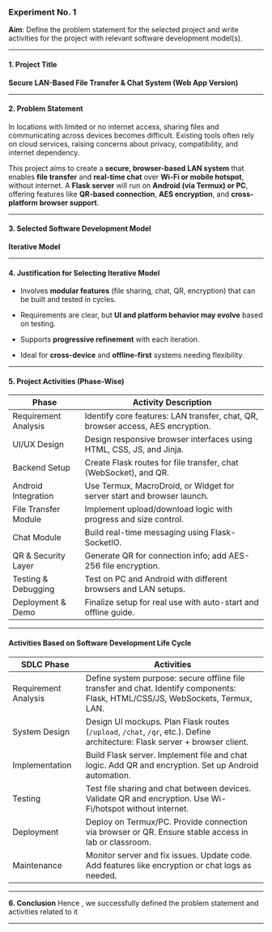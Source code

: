 

### **Experiment No. 1**

**Aim**: Define the problem statement for the selected project and write activities for the project with relevant software development model(s).

***

#### 1. Project Title

**Secure LAN-Based File Transfer & Chat System (Web App Version)**

***

#### 2. Problem Statement

In locations with limited or no internet access, sharing files and communicating across devices becomes difficult. Existing tools often rely on cloud services, raising concerns about privacy, compatibility, and internet dependency.

This project aims to create a **secure, browser-based LAN system** that enables **file transfer** and **real-time chat** over **Wi-Fi or mobile hotspot**, without internet. A **Flask server** will run on **Android (via Termux) or PC**, offering features like **QR-based connection**, **AES encryption**, and **cross-platform browser support**.

***

#### 3. Selected Software Development Model

**Iterative Model**

***

#### 4. Justification for Selecting Iterative Model

-   Involves **modular features** (file sharing, chat, QR, encryption) that can be built and tested in cycles.
    
-   Requirements are clear, but **UI and platform behavior may evolve** based on testing.
    
-   Supports **progressive refinement** with each iteration.
    
-   Ideal for **cross-device** and **offline-first** systems needing flexibility.
    

***

#### 5. Project Activities (Phase-Wise)

| **Phase** | **Activity Description** |
| --- | --- |
| Requirement Analysis | Identify core features: LAN transfer, chat, QR, browser access, AES encryption. |
| UI/UX Design | Design responsive browser interfaces using HTML, CSS, JS, and Jinja. |
| Backend Setup | Create Flask routes for file transfer, chat (WebSocket), and QR. |
| Android Integration | Use Termux, MacroDroid, or Widget for server start and browser launch. |
| File Transfer Module | Implement upload/download logic with progress and size control. |
| Chat Module | Build real-time messaging using Flask-SocketIO. |
| QR & Security Layer | Generate QR for connection info; add AES-256 file encryption. |
| Testing & Debugging | Test on PC and Android with different browsers and LAN setups. |
| Deployment & Demo | Finalize setup for real use with auto-start and offline guide. |

***

#### Activities Based on Software Development Life Cycle

| **SDLC Phase** | **Activities** |
| --- | --- |
| Requirement Analysis | Define system purpose: secure offline file transfer and chat. Identify components: Flask, HTML/CSS/JS, WebSockets, Termux, LAN. |
| System Design | Design UI mockups. Plan Flask routes (`/upload`, `/chat`, `/qr`, etc.). Define architecture: Flask server + browser client. |
| Implementation | Build Flask server. Implement file and chat logic. Add QR and encryption. Set up Android automation. |
| Testing | Test file sharing and chat between devices. Validate QR and encryption. Use Wi-Fi/hotspot without internet. |
| Deployment | Deploy on Termux/PC. Provide connection via browser or QR. Ensure stable access in lab or classroom. |
| Maintenance | Monitor server and fix issues. Update code. Add features like encryption or chat logs as needed. |

***


**6. Conclusion**  Hence , we successfully defined the problem statement and activities related to it

***
